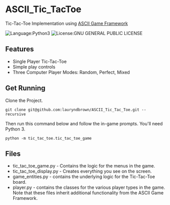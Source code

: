 # ASCII_Tic_TacToe
Tic-Tac-Toe Implementation using [ASCII Game Framework](https://github.com/lauryndbrown/AsciiGame/tree/master)

![Language:Python3](https://img.shields.io/badge/Language-python3-green.svg)
![License:GNU GENERAL PUBLIC LICENSE](https://img.shields.io/badge/License-GNU-orange.svg)
## Features
* Single Player Tic-Tac-Toe
* Simple play controls
* Three Computer Player Modes: Random, Perfect, Mixed

## Get Running
Clone the Project.
```
git clone git@github.com:lauryndbrown/ASCII_Tic_Tac_Toe.git --recursive
```
Then run this command below and follow the in-game prompts. You'll need Python 3.
```
python -m tic_tac_toe.tic_tac_toe_game
```

## Files
* tic_tac_toe_game.py - Contains the logic for the menus in the game. 
* tic_tac_toe_display.py - Creates everything you see on the screen. 
* game_entities.py - contains the underlying logic for the Tic-Tac-Toe board.
* player.py - contains the classes for the various player types in the game. 
Note that these files inherit additional functionality from the ASCII Game Framework.
